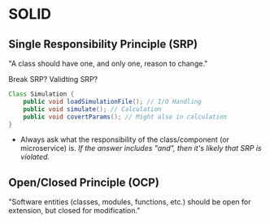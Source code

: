 # SOLID
## Single Responsibility Principle (SRP)
"A class should have one, and only one, reason to change."

Break SRP?
Validting SRP?
```java
Class Simulation {
    public void loadSimulationFile(); // I/O Handling
    public void simulate(); // Calculation
    public void covertParams(); // Might also in calculation
}
```

- Always ask what the responsibility of the class/component (or microservice) is. *If the answer includes "and", then it's likely that SRP is violated.*

## Open/Closed Principle (OCP)
"Software entities (classes, modules, functions, etc.) should be open for extension, but closed for modification."
